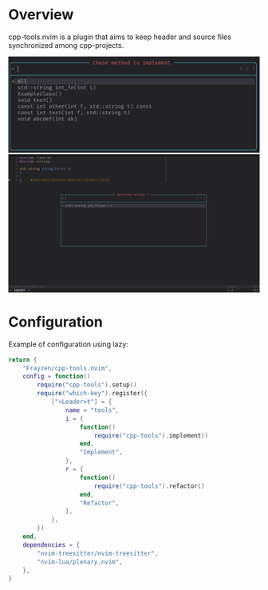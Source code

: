 # Overview

cpp-tools.nvim is a plugin that aims to keep header and source files synchronized among cpp-projects.

![Implement example](images/implement.png)
![Refactor example](images/refactor.png)

# Configuration

Example of configuration using lazy:

```lua
return {
    "Frayzen/cpp-tools.nvim",
    config = function()
        require("cpp-tools").setup()
        require("which-key").register({
            ["<Leader>t"] = {
                name = "tools",
                i = {
                    function()
                        require("cpp-tools").implement()
                    end,
                    "Implement",
                },
                r = {
                    function()
                        require("cpp-tools").refactor()
                    end,
                    "Refactor",
                },
            },
        })
    end,
    dependencies = {
        "nvim-treesitter/nvim-treesitter",
        "nvim-lua/plenary.nvim",
    },
}
```
